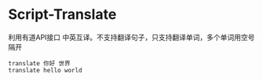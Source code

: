 # Script-Translate
利用有道API接口 中英互译。不支持翻译句子，只支持翻译单词，多个单词用空号隔开

```
translate 你好 世界
translate hello world
```
